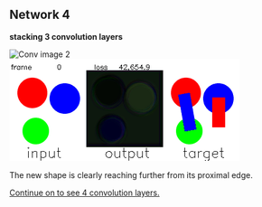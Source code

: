 
## Network 4
**stacking 3 convolution layers**



![Conv image 2](/Network_04/conv4b_01.gif "convolution layer mural evolution with bias and activation")
![Output image 2](/Network_04/output4b.gif "output image with bias and activation")

The new shape is clearly reaching further from its proximal edge. 


[Continue on to see 4 convolution layers.](./page4.md)

